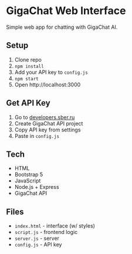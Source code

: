 # GigaChat Web Interface

Simple web app for chatting with GigaChat AI.

## Setup

1. Clone repo
2. `npm install`
3. Add your API key to `config.js`
4. `npm start`
5. Open http://localhost:3000

## Get API Key

1. Go to [developers.sber.ru](https://developers.sber.ru)
2. Create GigaChat API project
3. Copy API key from settings
4. Paste in `config.js`

## Tech

- HTML
- Bootstrap 5
- JavaScript
- Node.js + Express
- GigaChat API


## Files

- `index.html` - interface (w/ styles)
- `script.js` - frontend logic
- `server.js` - server
- `config.js` - API key

